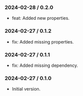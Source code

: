 ### 2024-02-28 / 0.2.0

- feat: Added new properties.

### 2024-02-27 / 0.1.2

- fix: Added missing properties.

### 2024-02-27 / 0.1.1

- fix: Added missing dependency.

### 2024-02-27 / 0.1.0

- Initial version.
